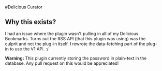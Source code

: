 #Delicious Curator

## Why this exists?

I had an issue where the plugin wasn't pulling in all of my Delicious Bookmarks. Turns out the RSS API (that this plugin was using) was the culprit and not the plug-in itself. I rewrote the data-fetching part of the plug-in to use the V1 API. :/

**Warning:** This plugin currently storing the password in plain-text in the database. Any pull request on this would be appreciated!